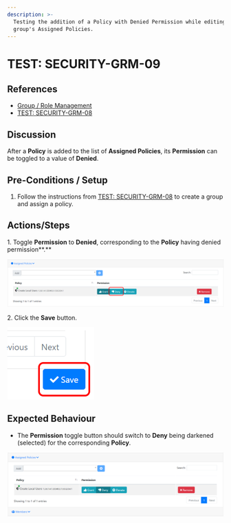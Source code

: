 ```yaml
---
description: >-
  Testing the addition of a Policy with Denied Permission while editing a
  group's Assigned Policies.
---
```


# TEST: SECURITY-GRM-09

## References

* [Group / Role Management](../../../../../../operations-1/system-administration/security-administration/group-role-management.md)
* [TEST: SECURITY-GRM-08](test-security-grm-06.md)

## Discussion

After a **Policy** is added to the list of **Assigned Policies**, its **Permission** can be toggled to a value of **Denied**.

## Pre-Conditions / Setup

1. Follow the instructions from [TEST: SECURITY-GRM-08](test-security-grm-06.md) to create a group and assign a policy.

## Actions/Steps

1\. Toggle **Permission** to **Denied**, corresponding to the **Policy** having denied permission**.**

![](<../../../../../../.gitbook/assets/image (387).png>)

2\. Click the **Save** button.

![](<../../../../../../.gitbook/assets/image (372).png>)

## Expected Behaviour

* The **Permission** toggle button should switch to **Deny** being darkened (selected) for the corresponding **Policy**.

![](<../../../../../../.gitbook/assets/image (340).png>)

